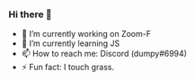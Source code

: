 ### Hi there 👋
- 🔭 I’m currently working on Zoom-F
- 🌱 I’m currently learning JS
- 📫 How to reach me: Discord (dumpy#6994)
- ⚡ Fun fact: I touch grass.

